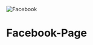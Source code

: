 ![Facebook](https://user-images.githubusercontent.com/85843416/123683611-0bbcfd00-d86a-11eb-8332-ccdd1f7b4ff3.png)
# Facebook-Page

